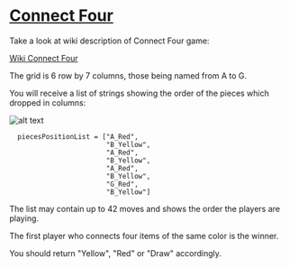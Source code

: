 # [Connect Four](https://www.codewars.com/kata/connect-four-1 "https://www.codewars.com/kata/56882731514ec3ec3d000009")

Take a look at wiki description of Connect Four game:

[Wiki Connect Four](https://en.wikipedia.org/wiki/Connect_Four)

The grid is 6 row by 7 columns, those being named from A to G.

You will receive a list of strings showing the order of the pieces which dropped in columns:

![alt text](http://crowd-multilogue.com/Images/Codewars/KataConnectFourWinner.jpg)

```
  piecesPositionList = ["A_Red",
                        "B_Yellow",
                        "A_Red",
                        "B_Yellow",
                        "A_Red",
                        "B_Yellow",
                        "G_Red",
                        "B_Yellow"]
```

The list may contain up to 42 moves and shows the order the players are playing.

The first player who connects four items of the same color is the winner.

You should return "Yellow", "Red" or "Draw" accordingly.